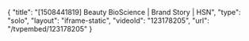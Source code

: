 {
    "title": "[1508441819] Beauty BioScience | Brand Story | HSN",
    "type": "solo",
    "layout": "iframe-static",
    "videoId": "123178205",
    "url": "\/tvpembed\/123178205"
}